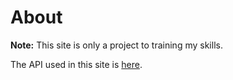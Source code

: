 # About

**Note:** This site is only a project to training my skills.

The API used in this site is [here](https://github.com/AndreSiboli/bible-api).
